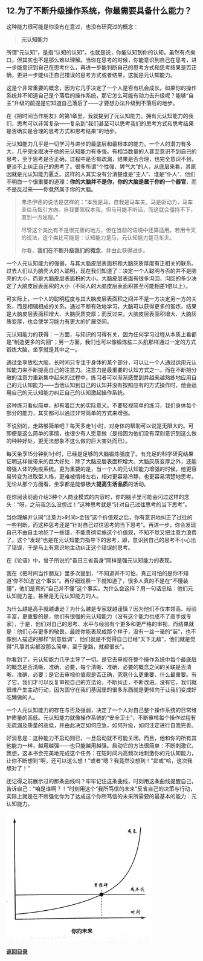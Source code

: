 ## 12.为了不断升级操作系统，你最需要具备什么能力？

这种能力很可能是你没有在意过，也没有研究过的概念：

> **元认知能力**

所谓“元认知”，是指“认知的认知”。也就是说，你能认知到你的认知。虽然有点拗口，但其实也不是那么难以理解。当你在思考的时候，你能意识到自己在思考，进一步能意识到自己在思考什么，再进一步能判断自己的思考方式和思考结果是否正确，更进一步能纠正自己错误的思考方式或者结果，这就是元认知能力。

这是个非常重要的概念，因为它几乎决定了一个人是否有机会成长。如果你的操作系统并不知道自己是个落后的操作系统，那它怎么可能有动力去升级呢？能够“自主”升级的前提是它知道自己落后了——才要想办法升级到不落后的地步。

在《把时间当作朋友》的第1章里，我就提到了元认知能力。拥有元认知能力的我们，思考可以非常复杂——复杂到“我们甚至可以思考我们的思考方式和思考结果是否确实是合理的思考方式和思考结果”的地步。

元认知能力几乎是一切学习与进步的最底层和最根本的能力。一个人的潜力有多大，几乎完全取决于他的元认知能力有多强。有相当数量的人甚至意识不到自己的思考，至于思考是否正确，过程中是否有疏漏，结果是否合理，也完全意识不到，更谈不上纠正自己的思考了。很多所谓“个性强、脾气大”的人，从底层来看，其原因就是元认知能力匮乏。这样的人其实没有分清楚谁是“主人”、谁是“仆人”，他们不明白一个很重要的道理：**你的大脑并不是你，你的大脑是属于你的一个器官**，而不是反过来——你竟然属于你的大脑。

> 弗洛伊德的说法是这样的：“本我是马，自我是马车夫。马是驱动力，马车夫给马指引方向。自我要驾驭本我，但马可能不听话，而这就会僵持不下，直到一方屈服。”
>
> 尽管这个类比有不是很完善的地方，但在当前的语境中还算适用。若用今天的说法，这个类比可能是：认知能力是马，元认知能力是马车夫。
>
> 你看，**我们在不断升级我们的概念**，并由此获得进步。

一个人元认知能力的强弱，与其大脑皮层表面积和大脑灰质厚度有正相关的联系。过去人们以为脑壳大的人聪明，现在我们知道了：决定一个人聪明与否的并不是脑壳的大小，而是大脑皮层表面积的大小。大脑皮层表面有很多沟回，沟回的多少决定了大脑皮层表面积的大小（不同人的大脑皮层表面积甚至可能相差1倍以上）。

可实际上，一个人的聪明程度与其大脑皮层表面积之间并不是一方决定另一方的关系，而是相辅相成的关系。通过不断有效地学习，大脑可以获得更多的锻炼，结果是大脑皮层表面积增大、大脑灰质变厚；而反过来，大脑皮层表面积增大、大脑灰质变厚，也会使学习能力有更大的扩展空间。

元认知能力的获得：一方面，与知识的习得有关，因为任何学习过程从本质上看都是“制造更多的沟回”；另一方面，我们也可以像锻炼肱二头肌那样通过一定的方式锻炼大脑，坐享就是其中之一。

通过坐享放松大脑，长时间只专注于身体的某个部分，可以让一个人通过运用元认知能力来不断提高自己的注意力。注意力是最重要的认知方式之一。而在不断把分散的注意力重新集中起来的过程中，练习者可以渐渐感受到并越来越熟练地应用自己的元认知能力——当他认知到自己的认知并没有按照应有的方式操作时，他会运用自己的元认知能力纠正自己的认知激起操作系统。

这种练习看似简单，却有着巨大的实际意义。不要轻视简单的练习，我们身体每个部分的能力，其实都可以通过非常简单的方式来增强。

不说别的，走路够简单吧？每天多走1小时，对身体的帮助可以说是无限大的。可即便是这么简单的事情，也很少有人愿意做（是指因为他们没有深刻意识到这么做的种种好处，更无法想象不这么做的巨大害处而已）。

每天坐享15分钟到1小时，已经是足够的大脑锻炼强度了。有充足的科学研究结果证明这样做带来的巨大好处：除了大脑皮层表面积增大、大脑灰质变厚之外，还能增强人体的免疫系统。更为重要的是，当一个人的元认知能力增强的时候，他更容易转变为进取型人格，更难被情绪左右，相对更容易冷静，也更容易清楚地思考。无论从那个方面看，坐享都是能够极大**提高生活品质**的活动。

在你阅读前面介绍3种个人商业模式的内容时，你的脑子里可能会闪过这样的念头：“呀，之前我怎么没想过！”这种思考就是“针对自己过往思考的当下思考”。

当你理解并认同“注意力>时间>金钱”这个价值观之后，你有意识地纠正了过往的一些判断，而这种思考还是“针对自己过往思考的当下思考”。再进一步，你会发现自己不由自主地犯了一些错，不能贯彻实施这个价值观，不知不觉又把注意力浪费了。这个“发现”也是在元认知能力指导下的思考，即，意识到自己的思考不小心出了错误，于是马上有意识地主动纠正这个错误的思考。

在《论语》中，曾子所说的“吾日三省吾身”同样是强元认知能力的表现。

我在《把时间当作朋友》里多次提到，“不知道并不可怕，真正可怕的是你不知道‘你不知道’这个事实”。再仔细观察一下就知道了，很多人真的不是在“不懂装懂”，他们是真的“自己并不懂”这个事实。为什么会这样？用一句话总结：他们元认知能力差，甚至是无元认知能力的人。

为什么越是高手就越谦逊？为什么越是专家就越谨慎？因为他们不仅本领高、经验丰富，更重要的是，他们有很强的元认知能力（没有这个能力也成不了高手或专家），于是，他们对自己的思考、水平与经验有个更多和更严格的审视，而结果就是：他们心存更多的敬畏，最终你能表现成那个样子，没有一丝一毫的“装”，也不像别人描述的那样“刻意低调”，他们就是不觉得自己已经“天下无敌”，他们就是觉得“凡事其实都没那么简单，至于是路，就都很长”。

你看到了，元认知能力几乎主导了一切。是它去审视在整个操作系统中每个最底层的概念是否清晰、准确、必要，每个清晰、准确、必要的概念之间的关联是否清晰、准确、必要；是它去审视价值观是否正确，究竟什么更重要、什么最重要。有了它，我们才可以反复审视自己的方法论，不断纠正，不断改进。没有它，我们就很难产生主动行动，因为固守在我们基因里的很多东西就是更倾向于让我们变成好吃懒做的人。

一个人元认知能力的存在与否及强弱，决定了一个人对自己整个操作系统的日常维护质量的高低。元认知能力就像操作系统的“安全卫士”，不断审核每个操作过程有无疏漏及质量的高低，并由此决定如何应急，如何升级，如何注定进行自我完善。

好消息是：这种能力不启动则已，一旦启动就不可能关闭。而且，他和你的所有其他能力一样，越用越强——也只能越用越强。启动它的方法很简单：不断刺激它。我想，这本书会完美地完成这个任务：在短时间内高频次地刺激你的元认知能力，让你不断想到“啊，还可以这么想！”或者“嗯？我竟然没想到！”抑或“哈，这次我想对了！”

还记得之前展示过的那条曲线吗？牢牢记住这条曲线，时刻用这条曲线提醒自己，告诉自己：“咱是谁啊？！”时刻用这个“我所笃信的未来”反省自己的决策与行动，实际上就是在不断强化你为了达成这个你所笃信的未来所需要的最基本的能力：元认知能力。

![image_20211209003650.png](images/image_20211209003650.png)

[**返回目录**](./menu.md "返回目录继续学习")

